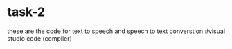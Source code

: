 # task-2
these are the code for text to speech and speech to text converstion
#visual studio code (compiler)
